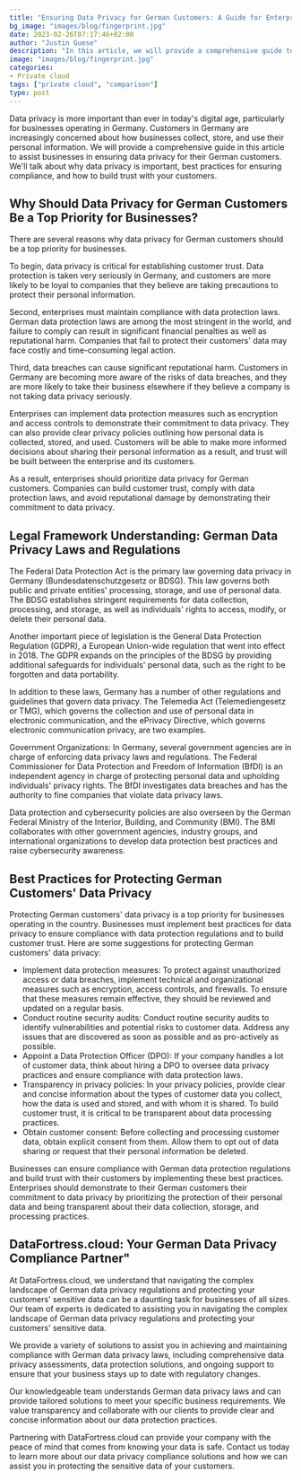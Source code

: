 ```yaml
---
title: "Ensuring Data Privacy for German Customers: A Guide for Enterprises"
bg_image: "images/blog/fingerprint.jpg"
date: 2023-02-26T07:17:46+02:00
author: "Justin Guese"
description: "In this article, we will provide a comprehensive guide to help businesses ensure data privacy for their German customers. We will discuss the importance of data privacy, best practices for ensuring compliance, and how to build trust with your customers."
image: "images/blog/fingerprint.jpg"
categories:
- Private cloud
tags: ["private cloud", "comparison"]
type: post
---
```



Data privacy is more important than ever in today's digital age, particularly for businesses operating in Germany. Customers in Germany are increasingly concerned about how businesses collect, store, and use their personal information. We will provide a comprehensive guide in this article to assist businesses in ensuring data privacy for their German customers. We'll talk about why data privacy is important, best practices for ensuring compliance, and how to build trust with your customers.

## Why Should Data Privacy for German Customers Be a Top Priority for Businesses?

There are several reasons why data privacy for German customers should be a top priority for businesses.

To begin, data privacy is critical for establishing customer trust. Data protection is taken very seriously in Germany, and customers are more likely to be loyal to companies that they believe are taking precautions to protect their personal information.

Second, enterprises must maintain compliance with data protection laws. German data protection laws are among the most stringent in the world, and failure to comply can result in significant financial penalties as well as reputational harm. Companies that fail to protect their customers' data may face costly and time-consuming legal action.

Third, data breaches can cause significant reputational harm. Customers in Germany are becoming more aware of the risks of data breaches, and they are more likely to take their business elsewhere if they believe a company is not taking data privacy seriously.

Enterprises can implement data protection measures such as encryption and access controls to demonstrate their commitment to data privacy. They can also provide clear privacy policies outlining how personal data is collected, stored, and used. Customers will be able to make more informed decisions about sharing their personal information as a result, and trust will be built between the enterprise and its customers.

As a result, enterprises should prioritize data privacy for German customers. Companies can build customer trust, comply with data protection laws, and avoid reputational damage by demonstrating their commitment to data privacy.

## Legal Framework Understanding: German Data Privacy Laws and Regulations

The Federal Data Protection Act is the primary law governing data privacy in Germany (Bundesdatenschutzgesetz or BDSG). This law governs both public and private entities' processing, storage, and use of personal data. The BDSG establishes stringent requirements for data collection, processing, and storage, as well as individuals' rights to access, modify, or delete their personal data.

Another important piece of legislation is the General Data Protection Regulation (GDPR), a European Union-wide regulation that went into effect in 2018. The GDPR expands on the principles of the BDSG by providing additional safeguards for individuals' personal data, such as the right to be forgotten and data portability.

In addition to these laws, Germany has a number of other regulations and guidelines that govern data privacy. The Telemedia Act (Telemediengesetz or TMG), which governs the collection and use of personal data in electronic communication, and the ePrivacy Directive, which governs electronic communication privacy, are two examples.

Government Organizations:
In Germany, several government agencies are in charge of enforcing data privacy laws and regulations. The Federal Commissioner for Data Protection and Freedom of Information (BfDI) is an independent agency in charge of protecting personal data and upholding individuals' privacy rights. The BfDI investigates data breaches and has the authority to fine companies that violate data privacy laws.

Data protection and cybersecurity policies are also overseen by the German Federal Ministry of the Interior, Building, and Community (BMI). The BMI collaborates with other government agencies, industry groups, and international organizations to develop data protection best practices and raise cybersecurity awareness.

## Best Practices for Protecting German Customers' Data Privacy

Protecting German customers' data privacy is a top priority for businesses operating in the country. Businesses must implement best practices for data privacy to ensure compliance with data protection regulations and to build customer trust. Here are some suggestions for protecting German customers' data privacy:

- Implement data protection measures: To protect against unauthorized access or data breaches, implement technical and organizational measures such as encryption, access controls, and firewalls. To ensure that these measures remain effective, they should be reviewed and updated on a regular basis.
- Conduct routine security audits: Conduct routine security audits to identify vulnerabilities and potential risks to customer data. Address any issues that are discovered as soon as possible and as pro-actively as possible.
- Appoint a Data Protection Officer (DPO): If your company handles a lot of customer data, think about hiring a DPO to oversee data privacy practices and ensure compliance with data protection laws.
- Transparency in privacy policies: In your privacy policies, provide clear and concise information about the types of customer data you collect, how the data is used and stored, and with whom it is shared. To build customer trust, it is critical to be transparent about data processing practices.
- Obtain customer consent: Before collecting and processing customer data, obtain explicit consent from them. Allow them to opt out of data sharing or request that their personal information be deleted.

Businesses can ensure compliance with German data protection regulations and build trust with their customers by implementing these best practices. Enterprises should demonstrate to their German customers their commitment to data privacy by prioritizing the protection of their personal data and being transparent about their data collection, storage, and processing practices.

## DataFortress.cloud: Your German Data Privacy Compliance Partner"

At DataFortress.cloud, we understand that navigating the complex landscape of German data privacy regulations and protecting your customers' sensitive data can be a daunting task for businesses of all sizes. Our team of experts is dedicated to assisting you in navigating the complex landscape of German data privacy regulations and protecting your customers' sensitive data.

We provide a variety of solutions to assist you in achieving and maintaining compliance with German data privacy laws, including comprehensive data privacy assessments, data protection solutions, and ongoing support to ensure that your business stays up to date with regulatory changes.

Our knowledgeable team understands German data privacy laws and can provide tailored solutions to meet your specific business requirements. We value transparency and collaborate with our clients to provide clear and concise information about our data protection practices.

Partnering with DataFortress.cloud can provide your company with the peace of mind that comes from knowing your data is safe. Contact us today to learn more about our data privacy compliance solutions and how we can assist you in protecting the sensitive data of your customers.


